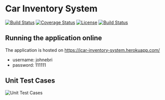 # Car Inventory System

[![Build Status](https://travis-ci.org/johnebri/CarInventorySystem.svg?branch=master)](https://travis-ci.org/johnebri/CarInventorySystem)
[![Coverage Status](https://coveralls.io/repos/github/johnebri/FoodVendorApp/badge.svg?branch=master)](https://coveralls.io/github/johnebri/FoodVendorApp?branch=master)
[![License](http://img.shields.io/:license-apache-blue.svg)](http://www.apache.org/licenses/LICENSE-2.0.html)
[![Build Status](https://travis-ci.org/johnebri/CarInventorySystem.svg?branch=master)](https://travis-ci.org/johnebri/CarInventorySystem)


## Running the application online
The application is hosted on https://jcar-inventory-system.herokuapp.com/

 - username: johnebri
 - password: 111111


## Unit Test Cases
![Unit Test Cases](https://res.cloudinary.com/dxi6ee9zf/image/upload/v1592009615/tests_c2jgge.jpg)
